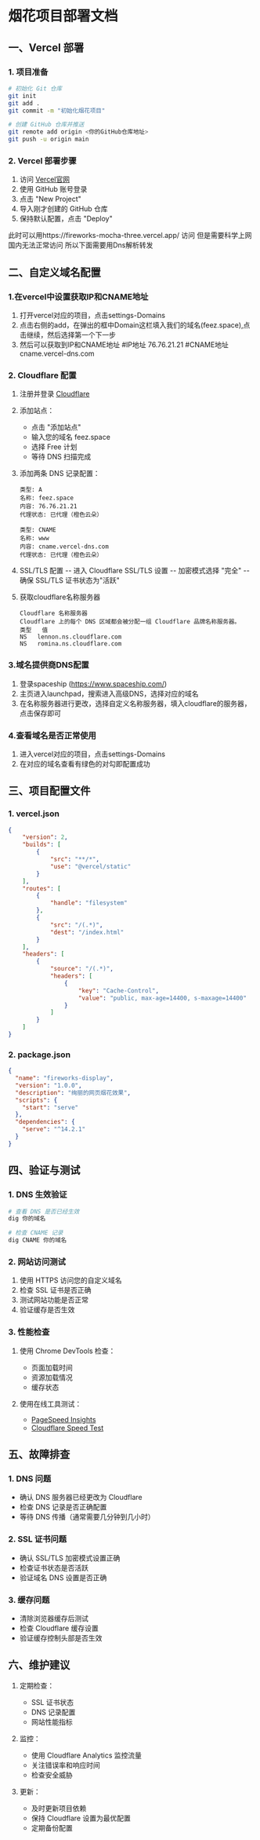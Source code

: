 # 烟花项目部署文档

## 一、Vercel 部署

### 1. 项目准备
```bash
# 初始化 Git 仓库
git init
git add .
git commit -m "初始化烟花项目"

# 创建 GitHub 仓库并推送
git remote add origin <你的GitHub仓库地址>
git push -u origin main
```

### 2. Vercel 部署步骤
1. 访问 [Vercel官网](https://vercel.com)
2. 使用 GitHub 账号登录
3. 点击 "New Project"
4. 导入刚才创建的 GitHub 仓库
5. 保持默认配置，点击 "Deploy"

此时可以用https://fireworks-mocha-three.vercel.app/ 访问 但是需要科学上网 国内无法正常访问  所以下面需要用Dns解析转发

## 二、自定义域名配置


### 1.在vercel中设置获取IP和CNAME地址
1. 打开vercel对应的项目，点击settings-Domains
2. 点击右侧的add，在弹出的框中Domain这栏填入我们的域名(feez.space),点击继续，然后选择第一个下一步
3. 然后可以获取到IP和CNAME地址
#IP地址
76.76.21.21
#CNAME地址
cname.vercel-dns.com

### 2. Cloudflare 配置
1. 注册并登录 [Cloudflare](https://dash.cloudflare.com)
2. 添加站点：
   - 点击 "添加站点"
   - 输入您的域名 feez.space
   - 选择 Free 计划
   - 等待 DNS 扫描完成

3. 添加两条 DNS 记录配置：
   ```
   类型: A
   名称: feez.space
   内容: 76.76.21.21
   代理状态: 已代理（橙色云朵）

   类型: CNAME
   名称: www
   内容: cname.vercel-dns.com
   代理状态: 已代理（橙色云朵）
   ```

4. SSL/TLS 配置
-- 进入 Cloudflare SSL/TLS 设置
-- 加密模式选择 "完全" 
-- 确保 SSL/TLS 证书状态为"活跃"

5. 获取cloudflare名称服务器
   ```
   Cloudflare 名称服务器
   Cloudflare 上的每个 DNS 区域都会被分配一组 Cloudflare 品牌名称服务器。
   类型	值
   NS	lennon.ns.cloudflare.com
   NS	romina.ns.cloudflare.com
   ```

### 3.域名提供商DNS配置
1. 登录spaceship (https://www.spaceship.com/)
2. 主页进入launchpad，搜索进入高级DNS，选择对应的域名
3. 在名称服务器进行更改，选择自定义名称服务器，填入cloudflare的服务器，点击保存即可

### 4.查看域名是否正常使用
1. 进入vercel对应的项目，点击settings-Domains
2. 在对应的域名查看有绿色的对勾即配置成功

## 三、项目配置文件

### 1. vercel.json
```json
{
    "version": 2,
    "builds": [
        {
            "src": "**/*",
            "use": "@vercel/static"
        }
    ],
    "routes": [
        {
            "handle": "filesystem"
        },
        {
            "src": "/(.*)",
            "dest": "/index.html"
        }
    ],
    "headers": [
        {
            "source": "/(.*)",
            "headers": [
                {
                    "key": "Cache-Control",
                    "value": "public, max-age=14400, s-maxage=14400"
                }
            ]
        }
    ]
}
```

### 2. package.json
```json
{
  "name": "fireworks-display",
  "version": "1.0.0",
  "description": "绚丽的网页烟花效果",
  "scripts": {
    "start": "serve"
  },
  "dependencies": {
    "serve": "^14.2.1"
  }
}
```

## 四、验证与测试

### 1. DNS 生效验证
```bash
# 查看 DNS 是否已经生效
dig 你的域名

# 检查 CNAME 记录
dig CNAME 你的域名
```

### 2. 网站访问测试
1. 使用 HTTPS 访问您的自定义域名
2. 检查 SSL 证书是否正确
3. 测试网站功能是否正常
4. 验证缓存是否生效

### 3. 性能检查
1. 使用 Chrome DevTools 检查：
   - 页面加载时间
   - 资源加载情况
   - 缓存状态

2. 使用在线工具测试：
   - [PageSpeed Insights](https://pagespeed.web.dev/)
   - [Cloudflare Speed Test](https://speed.cloudflare.com/)

## 五、故障排查

### 1. DNS 问题
- 确认 DNS 服务器已经更改为 Cloudflare
- 检查 DNS 记录是否正确配置
- 等待 DNS 传播（通常需要几分钟到几小时）

### 2. SSL 证书问题
- 确认 SSL/TLS 加密模式设置正确
- 检查证书状态是否活跃
- 验证域名 DNS 设置是否正确

### 3. 缓存问题
- 清除浏览器缓存后测试
- 检查 Cloudflare 缓存设置
- 验证缓存控制头部是否生效

## 六、维护建议

1. 定期检查：
   - SSL 证书状态
   - DNS 记录配置
   - 网站性能指标

2. 监控：
   - 使用 Cloudflare Analytics 监控流量
   - 关注错误率和响应时间
   - 检查安全威胁

3. 更新：
   - 及时更新项目依赖
   - 保持 Cloudflare 设置为最优配置
   - 定期备份配置 